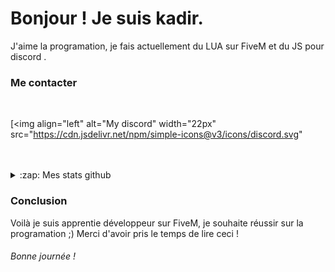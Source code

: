 # Bonjour ! Je suis kadir.

J'aime la programation, je fais actuellement du LUA sur FiveM et du JS pour discord .

### Me contacter

<br/>

[<img align="left" alt="My discord" width="22px" src="https://cdn.jsdelivr.net/npm/simple-icons@v3/icons/discord.svg"
 
 <br />

<br/>

<details> 
  <summary>:zap: Mes stats github</summary>

  <br />
  
  [![Kadir github stats](https://github-readme-stats.vercel.app/api?username=Kadir-FiveM)](https://github.com/Kadir-FiveM?tab=repositories)

  [![Top Langs](https://github-readme-stats.vercel.app/api/top-langs/?username=Kadir-FiveM)](https://github.com/Kadir-FiveM?tab=repositories)
  
</details>

### Conclusion

Voilà je suis apprentie développeur sur FiveM, je souhaite réussir sur la programation ;)
Merci d'avoir pris le temps de lire ceci ! 

###### Bonne journée !
